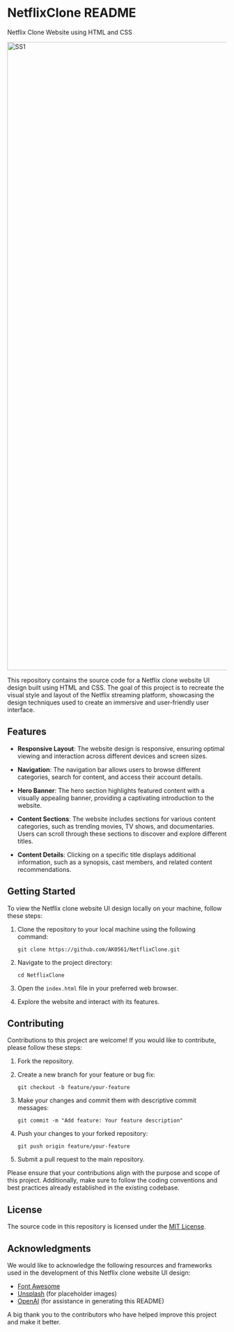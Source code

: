 # NetflixClone README
Netflix Clone Website using HTML and CSS

<img width="1440" alt="SS1" src="https://github.com/AK0561/NetflixClone/assets/97022114/b0d1505c-6903-40f2-adcd-5e31e5464ba5">

This repository contains the source code for a Netflix clone website UI design built using HTML and CSS. The goal of this project is to recreate the visual style and layout of the Netflix streaming platform, showcasing the design techniques used to create an immersive and user-friendly user interface.

## Features

- **Responsive Layout**: The website design is responsive, ensuring optimal viewing and interaction across different devices and screen sizes.

- **Navigation**: The navigation bar allows users to browse different categories, search for content, and access their account details.

- **Hero Banner**: The hero section highlights featured content with a visually appealing banner, providing a captivating introduction to the website.

- **Content Sections**: The website includes sections for various content categories, such as trending movies, TV shows, and documentaries. Users can scroll through these sections to discover and explore different titles.

- **Content Details**: Clicking on a specific title displays additional information, such as a synopsis, cast members, and related content recommendations.

## Getting Started

To view the Netflix clone website UI design locally on your machine, follow these steps:

1. Clone the repository to your local machine using the following command:

   ```shell
   git clone https://github.com/AK0561/NetflixClone.git
   ```

2. Navigate to the project directory:

   ```shell
   cd NetflixClone
   ```

3. Open the `index.html` file in your preferred web browser.

4. Explore the website and interact with its features.

## Contributing

Contributions to this project are welcome! If you would like to contribute, please follow these steps:

1. Fork the repository.

2. Create a new branch for your feature or bug fix:

   ```shell
   git checkout -b feature/your-feature
   ```

3. Make your changes and commit them with descriptive commit messages:

   ```shell
   git commit -m "Add feature: Your feature description"
   ```

4. Push your changes to your forked repository:

   ```shell
   git push origin feature/your-feature
   ```

5. Submit a pull request to the main repository.

Please ensure that your contributions align with the purpose and scope of this project. Additionally, make sure to follow the coding conventions and best practices already established in the existing codebase.

## License

The source code in this repository is licensed under the [MIT License](LICENSE).

## Acknowledgments

We would like to acknowledge the following resources and frameworks used in the development of this Netflix clone website UI design:

- [Font Awesome](https://fontawesome.com/)
- [Unsplash](https://unsplash.com/) (for placeholder images)
- [OpenAI](https://openai.com/) (for assistance in generating this README)

A big thank you to the contributors who have helped improve this project and make it better.
